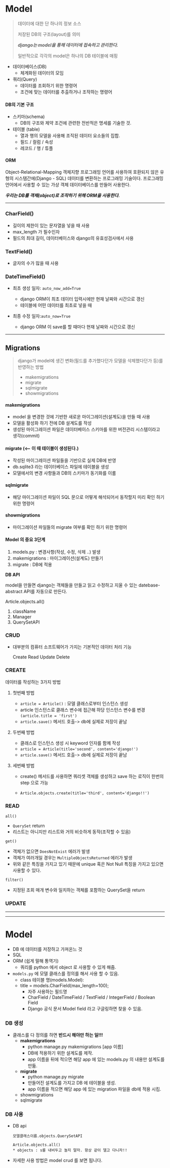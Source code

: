 # Model

> 데이터에 대한 단 하나의 정보 소스
>
> 저장된 DB의 구조(layout)를 의미
>
> ***django는 model을 통해 데이터에 접속하고 관리한다.***
>
> 일반적으로 각각의 model은 하나의 DB 테이블에 매핑



* 데이터베이스(DB)
  * 체계화된 데이터의 모임
* 쿼리(Query)
  * 데이터를 조회하기 위한 명령어
  * 조건에 맞는 데이터를 추출하거나 조작하는 명령어



#### DB의 기본 구조

* 스키마(schema)
  * DB의 구조와 제약 조건에 관련한 전반적은 명세를 기술한 것.
* 테이블 (table)
  * 열과 행의 모델을 사용해 조직된 데이터 요소들의 집합.
  * 필드 / 컬럼 / 속성
  * 레코드 / 행 / 튜플



#### ORM

Object-Relational-Mapping 객체지향 프로그래밍 언어를 사용하여 호환되지 않은 유형의 시스템간에(Django - SQL) 데이터를 변환하는 프로그래밍 기술이다. 프로그래밍 언어에서 사용할 수 있는 가상 객체 데이터베이스를 만들어 사용한다.



***우리는 DB를 객체(object)로 조작하기 위해 ORM을 사용한다.***

___

### CharField()

* 길이의 제한이 있는 문자열을 넣을 때 사용
* max_length 가 필수인자
* 필드의 최대 길이, 데이터베이스와 django의 유효성검사에서 사용



### TextField()

* 글자의 수가 많을 때 사용



### DateTimeField()

* 최초 생성 일자: `auto_now_add=True`
  * django ORM이 최초 데이터 입력시에만 현재 날짜와 시간으로 갱신
  * 테이블에 어떤 데이터를 최초로 넣을 때

* 최종 수정 일자:`auto_now=True`
  * django ORM 이 save를 할 때마다 현재 날짜와 시간으로 갱신

___



## Migrations

> django가 model에 생긴 변화(필드를 추가했다던가 모델을 삭제했다던가 등)를 반영하는 방법
>
> * makemigrations
> * migrate
> * sqlmigrate
> * showmigrations



#### makemigrations 

* model 을 변경한 것에 기반한 새로운 마이그레이션(설계도)을 만들 때 사용
* 모델을 활성화 하기 전에 DB 설계도를 작성
* 생성된 마이그레이션 파일은 데이터베이스 스키마를 위한 버전관리 시스템이라고 생각(commit)

#### migrate (<-- 이 때 테이블이 생성된다.)

* 작성된 마이그레이션 파일들을 기반으로 실제 DB에 반영
* db.sqlite3 라는 데이터베이스 파일에 테이블을 생성
* 모델에서의 변경 사항들과 DB의 스키마가 동기화를 이룸



#### sqlmigrate

* 해당 마이그레이션 파일이 SQL 문으로 어떻게 해석되어서 동작할지 미리 확인 하기 위한 명령어



#### showmigrations

* 마이그레이션 파일들의 migrate 여부를 확인 하기 위한 명령어



#### Model 의 중요 3단계

1. models.py : 변경사항(작성, 수정, 삭제 ..) 발생
2. makemigrations : 마이그레이션(설계도) 만들기
3. migrate : DB에 적용



**DB API**

model을 만들면 django는 객체들을 만들고 읽고 수정하고 지울 수 있는 datebase-abstract API를 자동으로 만든다.



Article.objects.all()

1. className
2. Manager
3. QuerySetAPI



### CRUD

* 대부분의 컴퓨터 소프트웨어가 가지는 기본적인 데이터 처리 기능

  Create Read Update Delete



### CREATE

데이터를 작성하는 3가지 방법

1. 첫번째 방법

   * `article = Article()` : 모델 클래스로부터 인스턴스 생성
   * article 인스턴스로 클래스 변수에 접근해 하당 인스턴스 변수를 변경 `(article.title = 'first')`
   * `article.save()` 메서드 호출-> db에 실제로 저장이 끝남

2. 두번째 방법

   * 클래스로 인스턴스 생성 시 keyword 인자를 함께 작성
   * `article = Article(title='second', content='django!')`
   * `article.save()` 메서드 호출-> db에 실제로 저장이 끝남

3. 세번째 방법

   * create() 메서드를 사용하면 쿼리셋 객체를 생성하고 save 하는 로직이 한번의 step 으로 가능

   * `Article.objects.create(title='third', content='django!!')`



### READ

`all()`

* `QuerySet` return
* 리스트는 아니지만 리스트와 거의 비슷하게 동작(조작할 수 있음)



`get()`

* 객체가 없으면 `DoesNotExist` 에러가 발생
* 객체가 여러개일 경우는 `MultipleObjectsReturned` 에러가 발생
* 위와 같은 특징을 가지고 있기 때문에 unique 혹은 Not Null 특징을 가지고 있으면 사용할 수 있다.



`filter()`

* 지정된 조회 매개 변수와 일치하는 객체를 포함하는 QuerySet을 return



### UPDATE

















___

___

# Model

* DB 에 데이터를 저장하고 가져온느 것
* SQL
* ORM (쉽게 말해 통역기)
  * 쿼리를 python 에서 object 로 사용할 수 있게 해줌.
* `models.py` 에 모델 클래스를 정의를 해서 사용 할 수 있음.
  * class 테이블 명(models.Model):
  * title = models.CharField(max_length=100);
    * 자주 사용하는 필드명
    * CharField / DateTimeField / TextField / IntegerField / Boolean Field
    * Django 공식 문서 Model field 라고 구글링하면 찾을 수 있음.



### DB 생성

* 클래스를 다 정의를 하면 **반드시 해야만 하는 일!!!**
  * **makemigrations**
    * python manage.py makemigrations [app 이름]
    * DB에 적용하기 위한 설계도를 제작.
    * app 이름을 뒤에 적으면 해당 app 에 있는 models.py 의 내용만 설계도를 만듦.
  * **migrate**
    * python manage.py migrate
    * 만들어진 설계도를 가지고 DB 에 테이블을 생성.
    * app 이름을 적으면 해당 app 에 있는 migration 파일을 db에 적용 시킴.
  * showmigrations
  * sqlmigrate



### DB 사용

* DB api

  ```
  모델클래스이름.objects.QuerySetAPI
  
  Article.objects.all()
  * objects : s를 내비두고 놀지 말자. 항상 같이 델고 다니자!!
  ```



* 자세한 사용 방법은 model crud 를 보면 됩니다.

